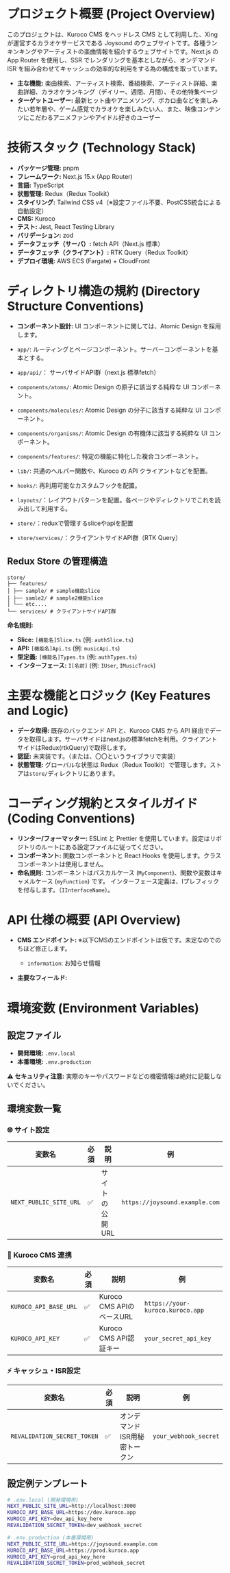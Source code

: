 # プロジェクト概要 (Project Overview)

このプロジェクトは、Kuroco CMS をヘッドレス CMS として利用した、Xing が運営するカラオケサービスである Joysound のウェブサイトです。各種ランキンキングやアーティストの楽曲情報を紹介するウェブサイトです。Next.js の App Router を使用し、SSR でレンダリングを基本としながら、オンデマンド ISR を組み合わせてキャッシュの効率的な利用をする為の構成を取っています。

- **主な機能:** 楽曲検索、アーティスト検索、番組検索、アーティスト詳細、楽曲詳細、カラオケランキング（デイリー、週間、月間）、その他特集ページ
- **ターゲットユーザー:** 最新ヒット曲やアニメソング、ボカロ曲などを楽しみたい若年層や、ゲーム感覚でカラオケを楽しみたい人、また、映像コンテンツにこだわるアニメファンやアイドル好きのユーザー

# 技術スタック (Technology Stack)

- **パッケージ管理:** pnpm
- **フレームワーク:** Next.js 15.x (App Router)
- **言語:** TypeScript
- **状態管理:** Redux（Redux Toolkit）
- **スタイリング:** Tailwind CSS v4（※設定ファイル不要、PostCSS統合による自動設定）
- **CMS:** Kuroco
- **テスト:** Jest, React Testing Library
- **バリデーション:** zod
- **データフェッチ（サーバ）:** fetch API（Next.js 標準）
- **データフェッチ（クライアント）:** RTK Query（Redux Toolkit）
- **デプロイ環境:** AWS ECS (Fargate) + CloudFront

# ディレクトリ構造の規約 (Directory Structure Conventions)

- **コンポーネント設計:** UI コンポーネントに関しては、Atomic Design を採用します。

- `app/`: ルーティングとページコンポーネント。サーバーコンポーネントを基本とする。
- `app/api/`： サーバサイドAPI群（next.js 標準fetch）
- `components/atoms/`: Atomic Design の原子に該当する純粋な UI コンポーネント。
- `components/molecules/`: Atomic Design の分子に該当する純粋な UI コンポーネント。
- `components/organisms/`: Atomic Design の有機体に該当する純粋な UI コンポーネント。
- `components/features/`: 特定の機能に特化した複合コンポーネント。
- `lib/`: 共通のヘルパー関数や、Kuroco の API クライアントなどを配置。
- `hooks/`: 再利用可能なカスタムフックを配置。
- `layouts/`：レイアウトパターンを配置。各ページやディレクトリでこれを読み出して利用する。
- `store/`：reduxで管理するsliceやapiを配置
- `store/services/`：クライアントサイドAPI群（RTK Query）

## Redux Store の管理構造

```
store/
├── features/
│ ├── sample/ # sample機能slice
│ ├── samle2/ # sample2機能slice
│ └── etc....
└── services/ # クライアントサイドAPI群
```

**命名規則:**

- **Slice:** `[機能名]Slice.ts` (例: `authSlice.ts`)
- **API:** `[機能名]Api.ts` (例: `musicApi.ts`)
- **型定義:** `[機能名]Types.ts` (例: `authTypes.ts`)
- **インターフェース:** `I[名前]` (例: `IUser`, `IMusicTrack`)

# 主要な機能とロジック (Key Features and Logic)

- **データ取得:** 既存のバックエンド API と、Kuroco CMS から API 経由でデータを取得します。サーバサイドはnext.jsの標準fetchを利用。クライアントサイドはRedux(rtkQuery)で取得します。
- **認証:** 未実装です。（または、〇〇というライブラリで実装）
- **状態管理:** グローバルな状態は Redux（Redux Toolkit）で管理します。ストアは`store/`ディレクトリにあります。

# コーディング規約とスタイルガイド (Coding Conventions)

- **リンター/フォーマッター:** ESLint と Prettier を使用しています。設定はリポジトリのルートにある設定ファイルに従ってください。
- **コンポーネント:** 関数コンポーネントと React Hooks を使用します。クラスコンポーネントは使用しません。
- **命名規則:** コンポーネントはパスカルケース (`MyComponent`)、関数や変数はキャメルケース (`myFunction`) です。
  インターフェース定義は、Iプレフィックを付与します。（`IInterfaceName`）。

# API 仕様の概要 (API Overview)

- **CMS エンドポイント:**
  ※以下CMSのエンドポイントは仮です。未定なのでのちほど修正します。
  - `information`: お知らせ情報

- **主要なフィールド:**
  <!-- - ブログ記事は `title`, `content` (リッチエディタ), `slug`, `eyecatch` (画像) のフィールドを持ちます。 -->

# 環境変数 (Environment Variables)

## 設定ファイル

- **開発環境:** `.env.local`
- **本番環境:** `.env.production`

**⚠️ セキュリティ注意:** 実際のキーやパスワードなどの機密情報は絶対に記載しないでください。

## 環境変数一覧

### 🌐 サイト設定

| 変数名                 | 必須 | 説明            | 例                             |
| ---------------------- | ---- | --------------- | ------------------------------ |
| `NEXT_PUBLIC_SITE_URL` | ✅   | サイトの公開URL | `https://joysound.example.com` |

### 🔌 Kuroco CMS 連携

| 変数名                | 必須 | 説明                      | 例                               |
| --------------------- | ---- | ------------------------- | -------------------------------- |
| `KUROCO_API_BASE_URL` | ✅   | Kuroco CMS APIのベースURL | `https://your-kuroco.kuroco.app` |
| `KUROCO_API_KEY`      | ✅   | Kuroco CMS API認証キー    | `your_secret_api_key`            |

### ⚡ キャッシュ・ISR設定

| 変数名                      | 必須 | 説明                          | 例                    |
| --------------------------- | ---- | ----------------------------- | --------------------- |
| `REVALIDATION_SECRET_TOKEN` | ✅   | オンデマンドISR用秘密トークン | `your_webhook_secret` |

## 設定例テンプレート

```bash
# .env.local (開発環境用)
NEXT_PUBLIC_SITE_URL=http://localhost:3000
KUROCO_API_BASE_URL=https://dev.kuroco.app
KUROCO_API_KEY=dev_api_key_here
REVALIDATION_SECRET_TOKEN=dev_webhook_secret
```

```bash
# .env.production (本番環境用)
NEXT_PUBLIC_SITE_URL=https://joysound.example.com
KUROCO_API_BASE_URL=https://prod.kuroco.app
KUROCO_API_KEY=prod_api_key_here
REVALIDATION_SECRET_TOKEN=prod_webhook_secret
```
